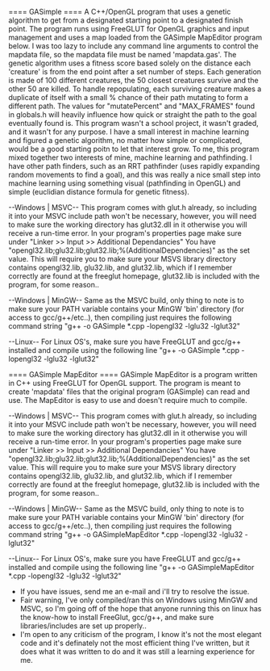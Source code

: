 ==== GASimple ====
A C++/OpenGL program that uses a genetic algorithm to get from a designated starting point to a designated finish point. 
The program runs using FreeGLUT for OpenGL graphics and input management and uses a map loaded from the GASimple MapEditor
program below. I was too lazy to include any command line arguments to control the mapdata file, so the mapdata file must
be named 'mapdata.gas'.
The genetic algorithm uses a fitness score based solely on the distance each 'creature' is from the end point after a set
number of steps. Each generation is made of 100 different creatures, the 50 closest creatures survive and the other 50 are
killed. To handle repopulating, each surviving creature makes a duplicate of itself with a small % chance of their path
mutating to form a different path. The values for "mutatePercent" and "MAX_FRAMES" found in globals.h will heavily influence
how quick or straight the path to the goal eventually found is.
This program wasn't a school project, it wasn't graded, and it wasn't for any purpose. I have a small interest in machine
learning and figured a genetic algorithm, no matter how simple or complicated, would be a good starting poitn to let that
interest grow. To me, this program mixed together two interests of mine, machine learning and pathfinding. I have other
path finders, such as an RRT pathfinder (uses rapidly expanding random movements to find a goal), and this was really
a nice small step into machine learning using something visual (pathfinding in OpenGL) and simple (euclidian distance
formula for genetic fitness).


--Windows | MSVC--
This program comes with glut.h already, so including it into your MSVC include path won't be necessary, however, you will need
to make sure the working directory has glut32.dll in it otherwise you will receive a run-time error. In your program's properties
page make sure under "Linker >> Input >> Additional Dependancies" You have "opengl32.lib;glu32.lib;glut32.lib;%(AdditionalDependencies)"
as the set value. This will require you to make sure your MSVS library directory contains opengl32.lib, glu32.lib, and glut32.lib,
which if I remember correctly are found at the freeglut homepage, glut32.lib is included with the program, for some reason..

--Windows | MinGW--
Same as the MSVC build, only thing to note is to make sure your PATH variable contains your MinGW 'bin' directory (for access
to gcc/g++/etc..), then compiling just requires the following command string
"g++ -o GASimple *.cpp -lopengl32 -lglu32 -lglut32"

--Linux--
For Linux OS's, make sure you have FreeGLUT and gcc/g++ installed and compile using the following line
"g++ -o GASimple *.cpp -lopengl32 -lglu32 -lglut32"



==== GASimple MapEditor ====
GASimple MapEditor is a program written in C++ using FreeGLUT for OpenGL support. The program is meant to create 'mapdata'
files that the original program (GASimple) can read and use. The MapEditor is easy to use and doesn't require much to compile.


--Windows | MSVC--
This program comes with glut.h already, so including it into your MSVC include path won't be necessary, however, you will need
to make sure the working directory has glut32.dll in it otherwise you will receive a run-time error. In your program's properties
page make sure under "Linker >> Input >> Additional Dependancies" You have "opengl32.lib;glu32.lib;glut32.lib;%(AdditionalDependencies)"
as the set value. This will require you to make sure your MSVS library directory contains opengl32.lib, glu32.lib, and glut32.lib,
which if I remember correctly are found at the freeglut homepage, glut32.lib is included with the program, for some reason..

--Windows | MinGW--
Same as the MSVC build, only thing to note is to make sure your PATH variable contains your MinGW 'bin' directory (for access
to gcc/g++/etc..), then compiling just requires the following command string
"g++ -o GASimpleMapEditor *.cpp -lopengl32 -lglu32 -lglut32"

--Linux--
For Linux OS's, make sure you have FreeGLUT and gcc/g++ installed and compile using the following line
"g++ -o GASimpleMapEditor *.cpp -lopengl32 -lglu32 -lglut32"



- If you have issues, send me an e-mail and i'll try to resolve the issue.
- Fair warning, I've only compiled/ran this on Windows using MinGW and MSVC, so I'm going off of the hope that anyone running this
on linux has the know-how to install FreeGlut, gcc/g++, and make sure libraries/includes are set up properly..
- I'm open to any criticism of the program, I know it's not the most elegant code and it's definately not the most efficient thing
I've written, but it does what it was written to do and it was still a learning experience for me.
